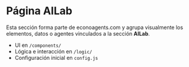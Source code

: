 # Página AILab

Esta sección forma parte de econoagents.com y agrupa visualmente los elementos, datos o agentes vinculados a la sección **AILab**.

- UI en `/components/`
- Lógica e interacción en `/logic/`
- Configuración inicial en `config.js`
